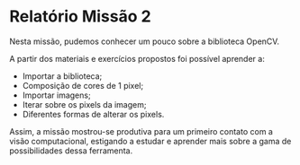 # Relatório Missão 2

Nesta missão, pudemos conhecer um pouco sobre a biblioteca OpenCV.

A partir dos materiais e exercícios propostos foi possível aprender a:

- Importar a biblioteca;
- Composição de cores de 1 pixel;
- Importar imagens;
- Iterar sobre os pixels da imagem;
- Diferentes formas de alterar os pixels.

Assim, a missão mostrou-se produtiva para um primeiro contato com a visão computacional, estigando a estudar e aprender mais sobre a gama de possibilidades dessa ferramenta.
